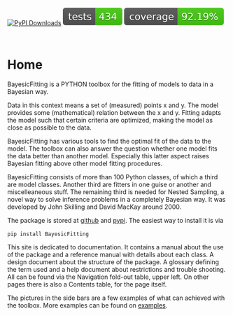 ---
---

<!--
## Navigation

| Global | Documentation 
|:-|:-|
| [Home](./index.md) | [Manual](./docs/manual.md) |
| [Readme](./README.md) | [Glossary](./docs/glossary.md)  |
| [Notes](./docs/notes.md) | [Design](./docs/design.md) |
| [Examples][exlink] | [Trouble](./docs/troubles.md) |
-->

[![PyPI Downloads](https://static.pepy.tech/badge/bayesicfitting)](https://pepy.tech/projects/bayesicfitting)
![Tests Status](./docs/images/tests-badge.svg)
![Coverage Status](./docs/images/coverage-badge.svg)


[exlink]: https://github.com/dokester/BayesicFitting/tree/master/BayesicFitting/examples

&nbsp;

# Home

BayesicFitting is a PYTHON toolbox for the fitting of models to data 
in a Bayesian way.

Data in this context means a set of (measured) points x and y. 
The model provides some (mathematical) relation between the x and y.
Fitting adapts the model such that certain criteria are optimized, 
making the model as close as possible to the data. 

BayesicFitting has various tools to find the optimal fit of the data to the model.
The toolbox can also answer the question whether one model fits 
the data better than another model. 
Especially this latter aspect raises Bayesian fitting above other model fitting procedures.

BayesicFitting consists of more than 100 Python classes, of which a third are model
classes. Another third are fitters in one guise or another and miscelleaneous stuff.
The remaining third is needed for Nested Sampling, a novel way to solve 
inference problems in a completely Bayesian way. 
It was developed by John Skilling and David MacKay around 2000.

The package is stored at [github](https://github.com/dokester/BayesicFitting)
and [pypi](https://pypi.org/project/BayesicFitting/).
The easiest way to install it is via

    pip install BayesicFitting

This site is dedicated to documentation. It contains a manual about the 
use of the package and a reference manual with details about each class.
A design document about the structure of the package. A glossary
defining the term used and a help document about restrictions and trouble
shooting. All can be found via the Navigation fold-out table, upper left.
On other pages there is also a Contents table, for the page itself.

The pictures in the side bars are a few examples of what can achieved with the 
toolbox. More examples can be found on [examples][exlink].






